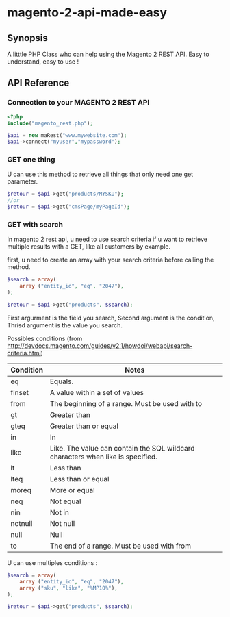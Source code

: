 # magento-2-api-made-easy
## Synopsis
A litttle PHP Class who can help using the Magento 2 REST API. Easy to understand, easy to use !

## API Reference
### Connection to your MAGENTO 2 REST API
```php
<?php
include("magento_rest.php");

$api = new maRest("www.mywebsite.com");   
$api->connect("myuser","mypassword");
```
### GET one thing
U can use this method to retrieve all things that only need one get parameter.
```php
$retour = $api->get("products/MYSKU");
//or
$retour = $api->get("cmsPage/myPageId");
```
### GET with search
In magento 2 rest api, u need to use search criteria if u want to retrieve multiple results with a GET, like all customers by example.

first, u need to create an array with your search criteria before calling the method.
```php
$search = array(
    array ("entity_id", "eq", "2047"),
);

$retour = $api->get("products", $search);
```
First argurment is the field you search, Second argument is the condition, Thrisd argument is the value you search.

Possibles conditions (from http://devdocs.magento.com/guides/v2.1/howdoi/webapi/search-criteria.html)

| Condition |	Notes |
| --- | --- |
| eq |	Equals. |
| finset | A value within a set of values |
| from | The beginning of a range. Must be used with to |
| gt | Greater than |
| gteq | Greater than or equal |
| in | In |
| like | Like. The value can contain the SQL wildcard characters when like is specified. |
| lt | Less than |
| lteq | Less than or equal |
| moreq | More or equal |
| neq | Not equal |
| nin | Not in |
| notnull | Not null |
| null |Null |
| to | The end of a range. Must be used with from |

U can use multiples conditions :
```php
$search = array(
    array ("entity_id", "eq", "2047"),
    array ("sku", "like", "%MP10%"),
);

$retour = $api->get("products", $search);
```
